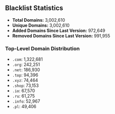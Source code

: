 ## Blacklist Statistics

- **Total Domains:** 3,002,610
- **Unique Domains:** 3,002,610
- **Added Domains Since Last Version:** 972,649
- **Removed Domains Since Last Version:** 991,955

### Top-Level Domain Distribution

-  `.com`: 1,322,681
-  `.org`: 242,251
-  `.net`: 186,930
-  `.top`: 94,396
-  `.xyz`: 74,464
-  `.shop`: 73,153
-  `.io`: 67,570
-  `.ru`: 61,275
-  `.info`: 52,967
-  `.pl`: 49,406
